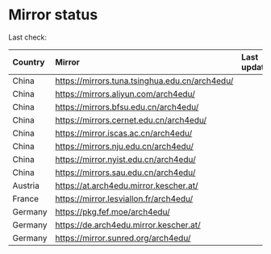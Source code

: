 <script src="./time.js"></script>
# Mirror status
Last check: <script type="text/javascript">localize(1721964153.6597967);</script>

|Country|Mirror|Last update|
|:------|:-----|:----------|
|China|https://mirrors.tuna.tsinghua.edu.cn/arch4edu/|<script type="text/javascript">localize(1721932481);</script>|
|China|https://mirrors.aliyun.com/arch4edu/|<script type="text/javascript">localize(1721932481);</script>|
|China|https://mirrors.bfsu.edu.cn/arch4edu/|<script type="text/javascript">localize(1721932481);</script>|
|China|https://mirrors.cernet.edu.cn/arch4edu/|<script type="text/javascript">localize(1721932481);</script>|
|China|https://mirror.iscas.ac.cn/arch4edu/|<script type="text/javascript">localize(1721932481);</script>|
|China|https://mirrors.nju.edu.cn/arch4edu/|<script type="text/javascript">localize(1721846211);</script>|
|China|https://mirror.nyist.edu.cn/arch4edu/|<script type="text/javascript">localize(1721889412);</script>|
|China|https://mirrors.sau.edu.cn/arch4edu/|<script type="text/javascript">localize(1721932481);</script>|
|Austria|https://at.arch4edu.mirror.kescher.at/|<script type="text/javascript">localize(1721932481);</script>|
|France|https://mirror.lesviallon.fr/arch4edu/|<script type="text/javascript">localize(1721932481);</script>|
|Germany|https://pkg.fef.moe/arch4edu/|<script type="text/javascript">localize(1721932481);</script>|
|Germany|https://de.arch4edu.mirror.kescher.at/|<script type="text/javascript">localize(1721932481);</script>|
|Germany|https://mirror.sunred.org/arch4edu/|<script type="text/javascript">localize(1721932481);</script>|

<script src="./tablefilter/tablefilter.js"></script>
<script src="./table.js"></script>